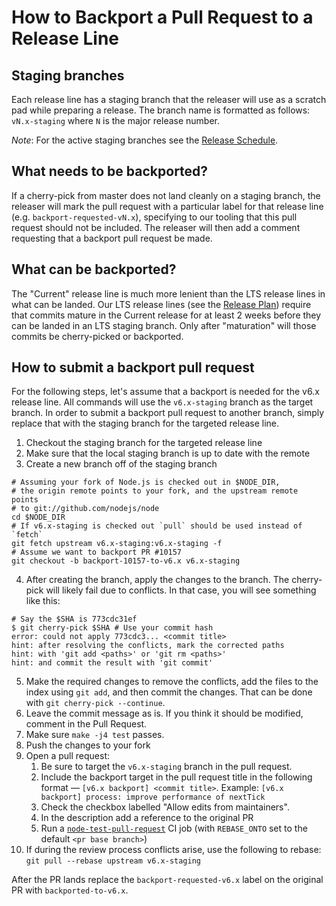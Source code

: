 # How to Backport a Pull Request to a Release Line

## Staging branches

Each release line has a staging branch that the releaser will use as a scratch
pad while preparing a release. The branch name is formatted as follows:
`vN.x-staging` where `N` is the major release number.

*Note*: For the active staging branches see the [Release Schedule][].

## What needs to be backported?

If a cherry-pick from master does not land cleanly on a staging branch, the
releaser will mark the pull request with a particular label for that release
line (e.g. `backport-requested-vN.x`), specifying to our tooling that this
pull request should not be included. The releaser will then add a comment
requesting that a backport pull request be made.

## What can be backported?

The "Current" release line is much more lenient than the LTS release lines in
what can be landed. Our LTS release lines (see the [Release Plan][])
require that commits mature in the Current release for at least 2 weeks before
they can be landed in an LTS staging branch. Only after "maturation" will those
commits be cherry-picked or backported.

## How to submit a backport pull request

For the following steps, let's assume that a backport is needed for the v6.x
release line. All commands will use the `v6.x-staging` branch as the target
branch. In order to submit a backport pull request to another branch, simply
replace that with the staging branch for the targeted release line.

1. Checkout the staging branch for the targeted release line
2. Make sure that the local staging branch is up to date with the remote
3. Create a new branch off of the staging branch

```shell
# Assuming your fork of Node.js is checked out in $NODE_DIR,
# the origin remote points to your fork, and the upstream remote points
# to git://github.com/nodejs/node
cd $NODE_DIR
# If v6.x-staging is checked out `pull` should be used instead of `fetch`
git fetch upstream v6.x-staging:v6.x-staging -f
# Assume we want to backport PR #10157
git checkout -b backport-10157-to-v6.x v6.x-staging
```

4. After creating the branch, apply the changes to the branch. The cherry-pick
   will likely fail due to conflicts. In that case, you will see something
   like this:

```shell
# Say the $SHA is 773cdc31ef
$ git cherry-pick $SHA # Use your commit hash
error: could not apply 773cdc3... <commit title>
hint: after resolving the conflicts, mark the corrected paths
hint: with 'git add <paths>' or 'git rm <paths>'
hint: and commit the result with 'git commit'
```

5. Make the required changes to remove the conflicts, add the files to the index
   using `git add`, and then commit the changes. That can be done with
   `git cherry-pick --continue`.
6. Leave the commit message as is. If you think it should be modified, comment
   in the Pull Request.
7. Make sure `make -j4 test` passes.
8. Push the changes to your fork
9. Open a pull request:
   1. Be sure to target the `v6.x-staging` branch in the pull request.
   2. Include the backport target in the pull request title in the following
      format — `[v6.x backport] <commit title>`.
      Example: `[v6.x backport] process: improve performance of nextTick`
   3. Check the checkbox labelled "Allow edits from maintainers".
   4. In the description add a reference to the original PR
   5. Run a [`node-test-pull-request`][] CI job (with `REBASE_ONTO` set to the
      default `<pr base branch>`)
10. If during the review process conflicts arise, use the following to rebase:
    `git pull --rebase upstream v6.x-staging`

After the PR lands replace the `backport-requested-v6.x` label on the original
PR with `backported-to-v6.x`.

[Release Schedule]: https://github.com/nodejs/Release#release-schedule1
[Release Plan]: https://github.com/nodejs/Release#release-plan
[`node-test-pull-request`]: https://ci.nodejs.org/job/node-test-pull-request/build
